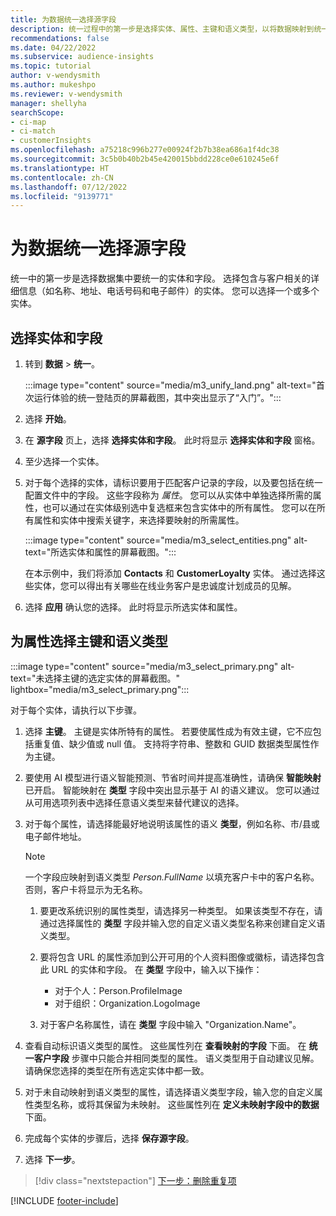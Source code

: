 ```yaml
---
title: 为数据统一选择源字段
description: 统一过程中的第一步是选择实体、属性、主键和语义类型，以将数据映射到统一的客户配置文件。
recommendations: false
ms.date: 04/22/2022
ms.subservice: audience-insights
ms.topic: tutorial
author: v-wendysmith
ms.author: mukeshpo
ms.reviewer: v-wendysmith
manager: shellyha
searchScope:
- ci-map
- ci-match
- customerInsights
ms.openlocfilehash: a75218c996b277e00924f2b7b38ea686a1f4dc38
ms.sourcegitcommit: 3c5b0b40b2b45e420015bbdd228ce0e610245e6f
ms.translationtype: HT
ms.contentlocale: zh-CN
ms.lasthandoff: 07/12/2022
ms.locfileid: "9139771"
---
```

# <a name="select-source-fields-for-data-unification"></a>为数据统一选择源字段

统一中的第一步是选择数据集中要统一的实体和字段。 选择包含与客户相关的详细信息（如名称、地址、电话号码和电子邮件）的实体。 您可以选择一个或多个实体。

## <a name="select-entities-and-fields"></a>选择实体和字段

1. 转到 **数据** > **统一**。

   :::image type="content" source="media/m3_unify_land.png" alt-text="首次运行体验的统一登陆页的屏幕截图，其中突出显示了“入门”。":::

1. 选择 **开始**。

1. 在 **源字段** 页上，选择 **选择实体和字段**。 此时将显示 **选择实体和字段** 窗格。

1. 至少选择一个实体。

1. 对于每个选择的实体，请标识要用于匹配客户记录的字段，以及要包括在统一配置文件中的字段。 这些字段称为 *属性*。 您可以从实体中单独选择所需的属性，也可以通过在实体级别选中复选框来包含实体中的所有属性。 您可以在所有属性和实体中搜索关键字，来选择要映射的所需属性。

   :::image type="content" source="media/m3_select_entities.png" alt-text="所选实体和属性的屏幕截图。":::

   在本示例中，我们将添加 **Contacts** 和 **CustomerLoyalty** 实体。 通过选择这些实体，您可以得出有关哪些在线业务客户是忠诚度计划成员的见解。

1. 选择 **应用** 确认您的选择。 此时将显示所选实体和属性。

## <a name="select-primary-key-and-semantic-type-for-attributes"></a>为属性选择主键和语义类型

   :::image type="content" source="media/m3_select_primary.png" alt-text="未选择主键的选定实体的屏幕截图。" lightbox="media/m3_select_primary.png":::

对于每个实体，请执行以下步骤。

1. 选择 **主键**。 主键是实体所特有的属性。 若要使属性成为有效主键，它不应包括重复值、缺少值或 null 值。 支持将字符串、整数和 GUID 数据类型属性作为主键。

1. 要使用 AI 模型进行语义智能预测、节省时间并提高准确性，请确保 **智能映射** 已开启。 智能映射在 **类型** 字段中突出显示基于 AI 的语义建议。 您可以通过从可用选项列表中选择任意语义类型来替代建议的选择。

1. 对于每个属性，请选择能最好地说明该属性的语义 **类型**，例如名称、市/县或电子邮件地址。

   > [!NOTE]
   > 一个字段应映射到语义类型 *Person.FullName* 以填充客户卡中的客户名称。 否则，客户卡将显示为无名称。

   1. 要更改系统识别的属性类型，请选择另一种类型。 如果该类型不存在，请通过选择属性的 **类型** 字段并输入您的自定义语义类型名称来创建自定义语义类型。

   1. 要将包含 URL 的属性添加到公开可用的个人资料图像或徽标，请选择包含此 URL 的实体和字段。 在 **类型** 字段中，输入以下操作：
      - 对于个人：Person.ProfileImage
      - 对于组织：Organization.LogoImage

   1. 对于客户名称属性，请在 **类型** 字段中输入 "Organization.Name"。

1. 查看自动标识语义类型的属性。 这些属性列在 **查看映射的字段** 下面。 在 **统一客户字段** 步骤中只能合并相同类型的属性。 语义类型用于自动建议见解。 请确保您选择的类型在所有选定实体中都一致。

1. 对于未自动映射到语义类型的属性，请选择语义类型字段，输入您的自定义属性类型名称，或将其保留为未映射。 这些属性列在 **定义未映射字段中的数据** 下面。

1. 完成每个实体的步骤后，选择 **保存源字段**。

1. 选择 **下一步**。

> [!div class="nextstepaction"]
> [下一步：删除重复项](remove-duplicates.md)

[!INCLUDE [footer-include](includes/footer-banner.md)]
